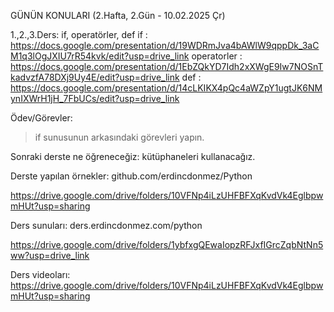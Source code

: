 GÜNÜN KONULARI (2.Hafta, 2.Gün - 10.02.2025 Çr)

1.,2.,3.Ders: if, operatörler, def
if : https://docs.google.com/presentation/d/19WDRmJva4bAWlW9qppDk_3aCM1q3lOgJXIU7rR54kvk/edit?usp=drive_link
operatorler : https://docs.google.com/presentation/d/1EbZQkYD7Idh2xXWgE9Iw7NOSnTkadvzfA78DXj9Uy4E/edit?usp=drive_link
def : https://docs.google.com/presentation/d/14cLKIKX4pQc4aWZpY1ugtJK6NMynIXWrH1jH_7FbUCs/edit?usp=drive_link

Ödev/Görevler:
> if sunusunun arkasındaki görevleri yapın.

Sonraki derste ne öğreneceğiz: kütüphaneleri kullanacağız.

Derste yapılan örnekler: 
github.com/erdincdonmez/Python

https://drive.google.com/drive/folders/10VFNp4iLzUHFBFXqKvdVk4EglbpwmHUt?usp=sharing


Ders sunuları: 
ders.erdincdonmez.com/python

https://drive.google.com/drive/folders/1ybfxgQEwaIopzRFJxfIGrcZqbNtNn5ww?usp=drive_link

Ders videoları:
https://drive.google.com/drive/folders/10VFNp4iLzUHFBFXqKvdVk4EglbpwmHUt?usp=sharing 